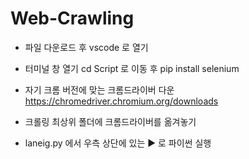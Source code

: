# Web-Crawling

- 파일 다운로드 후 vscode 로 열기

- 터미널 창 열기
cd Script 로 이동 후
pip install selenium

- 자기 크롬 버전에 맞는 크롬드라이버 다운
https://chromedriver.chromium.org/downloads

- 크롤링 최상위 폴더에 크롬드라이버를 옮겨놓기

- laneig.py 에서
우측 상단에 있는 ▶ 로 파이썬 실행
